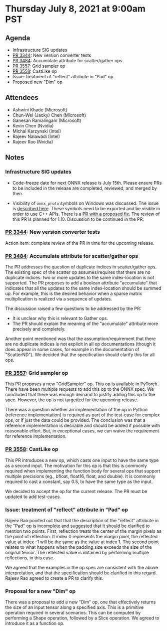 # Thursday July 8, 2021 at 9:00am PST

## Agenda

* Infrastructure SIG updates
* [PR 3344](https://github.com/onnx/onnx/pull/3344): New version converter tests
* [PR 3484](https://github.com/onnx/onnx/pull/3484): Accumulate attribute for scatter/gather ops
* [PR 3557](https://github.com/onnx/onnx/pull/3557): Grid sampler op
* [PR 3558](https://github.com/onnx/onnx/pull/3558): CastLike op
* Issue: treatment of "reflect" attribute in "Pad" op
* Proposed new "Dim" op

## Attendees 

* Ashwini Khade (Microsoft)
* Chun-Wei (Jacky) Chen (Microsoft)
* Ganesan Ramalingam (Microsoft)
* Kevin Chen (Nvidia)
* Michal Karzynski (Intel)
* Rajeev Nalawadi (Intel)
* Rajeev Rao (Nvidia)

## Notes

### Infrastructure SIG updates

* Code-freeze date for next ONNX release is July 15th.
  Please ensure PRs to be included in the release are completed, reviewed, and merged by then.

* Visibility of `onnx_proto` symbols on Windows was discussed. The issue is [described here](https://github.com/onnx/onnx/issues/3319).
  These symbols need to be exported and be visible in order to use C++ APIs. There is a [PR with a proposed fix](https://github.com/onnx/onnx/pull/3371). 
  The review of this PR is planned for 1.10. Discussion to be continued in the PR.


### [PR 3344](https://github.com/onnx/onnx/pull/3344): New version converter tests

Action item: complete review of the PR in time for the upcoming release.

### [PR 3484](https://github.com/onnx/onnx/pull/3484): Accumulate attribute for scatter/gather ops

The PR addresses the question of duplicate indices in scatter/gather ops. The existing spec
of the scatter op assumes/requires that there are no duplicate indices: two or more updates to the
same index-location is not supported. The PR proposes to add a boolean attribute "accumulate"
that indicates that all the updates to the same index-location should be summed up.
For example, this is the desired behavior when a sparse matrix multiplication is realized
via a sequence of updates.

The discussion raised a few questions to be addressed by the PR:
* It is unclear why this is relevant to Gather ops.
* The PR should explain the meaning of the "accumulate" attribute more precisely
and completely.

Another point mentioned was that the assumption/requirement that there are no duplicate
indices is not explicit in all op documentations (though it does appear in some cases,
for example in the documentation of "ScatterND"). We decided that the specification
should clarify this for all ops.

### [PR 3557](https://github.com/onnx/onnx/pull/3557): Grid sampler op

This PR proposes a new "GridSampler" op. This op is available in PyTorch.
There have been multiple requests to add this op to the ONNX spec.
We concluded that there was enough demand to justify adding this op
to the spec. However, the op is not targetted for the upcoming release.

There was a question whether an implementation of the op in Python
(reference implementation) is required as part of the test-case for
complex ops, or if just the data could be provided. The conclusion
was that a reference implementation is desirable and should be added
if possible with reasonable effort. But, in exceptional cases, we can
waive the requirement for reference implementation.

### [PR 3558](https://github.com/onnx/onnx/pull/3558): CastLike op

This PR introduces a new op, which casts one input to have the same type
as a second input. The motivation for this op is that this is commonly
required when implementing the function body for several ops that
support multiple precisions (eg., bfloat, float16, float, and double).
It is commonly required to cast a constant, say 0.5, to have the
same type as the input.

We decided to accept the op for the current release. The PR must be
updated to add test-cases.

### Issue: treatment of "reflect" attribute in "Pad" op

Rajeev Rao pointed out that that the description of the "reflect" attribute
in the "Pad" op is incomplete and suggested that it should be clarified
to mention two points. First, reflection treats the center of the margin
pixels as the point of reflection. If index 0 represents the margin pixel,
the reflected value at index -1 will be the same as the value at index 1.
The second point relates to what happens when the padding size exceeds the
size of the original tensor. The reflected value is obtained by performing
multiple reflections, in this case. 

We agreed that the examples in the op spec are consistent with the above
interpretation, and that the specification should be clarified in this
regard. Rajeev Rao agreed to create a PR to clarify this.

### Proposal for a new "Dim" op

There was a proposal to add a new "Dim" op, one that effectively returns
the size of an input tensor along a specified axis. This is a primitive
operation required in several scenarios. This can be computed by
performing a Shape operation, followed by a Slice operation.
We agreed to introduce it as a function op.
